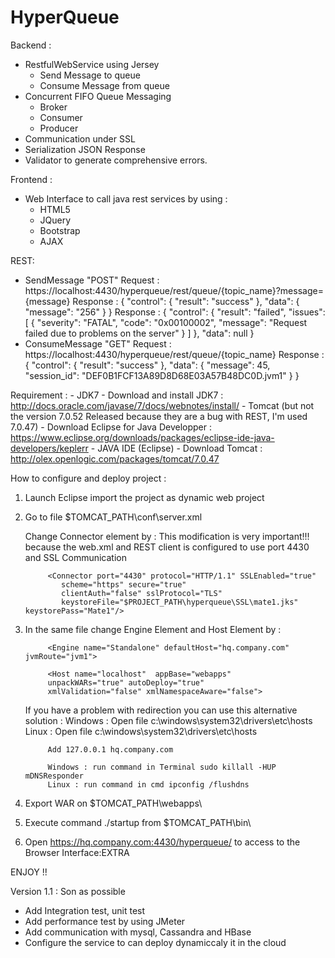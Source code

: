 HyperQueue
==========
Backend :
- RestfulWebService using Jersey
	- Send Message to queue
	- Consume Message from queue
- Concurrent FIFO Queue Messaging
	- Broker
	- Consumer
	- Producer
- Communication under SSL
- Serialization JSON Response 
- Validator to generate comprehensive errors.

Frontend :
- Web Interface to call java rest services by using :
	- HTML5
	- JQuery
	- Bootstrap
	- AJAX
	
REST:
- SendMessage    "POST"
		Request  : https://localhost:4430/hyperqueue/rest/queue/{topic_name}?message={message}
		Response : {
						"control": {
							"result": "success"
						},
						"data": {
							"message": "256"
						}
					}
		Response :  {
						"control": {
							"result": "failed",
							"issues": [
								{
									"severity": "FATAL",
									"code": "0x00100002",
									"message": "Request failed due to problems on the server"
								}
							]
						},
						"data": null
					}
- ConsumeMessage  "GET"
		Request  : https://localhost:4430/hyperqueue/rest/queue/{topic_name}
		Response : {
						"control": {
							"result": "success"
						},
						"data": {
							"message": 45,
							"session_id": "DEF0B1FCF13A89D8D68E03A57B48DC0D.jvm1"
						}
					}
	
Requirement : 
				- JDK7
					- Download and install JDK7 : http://docs.oracle.com/javase/7/docs/webnotes/install/
				- Tomcat (but not the version 7.0.52 Released because they are a bug with REST, I'm used 7.0.47)
					- Download Eclipse for Java Developper : https://www.eclipse.org/downloads/packages/eclipse-ide-java-developers/keplerr
				- JAVA IDE (Eclipse)
					- Download Tomcat : http://olex.openlogic.com/packages/tomcat/7.0.47


How to configure and deploy project :

1. Launch Eclipse import the project as dynamic web project
2. Go to file $TOMCAT_PATH\conf\server.xml

	Change Connector element by : This modification is very important!!! 
	because the web.xml and REST client is configured to use port 4430 and SSL Communication	
		
			<Connector port="4430" protocol="HTTP/1.1" SSLEnabled="true"
               scheme="https" secure="true"
               clientAuth="false" sslProtocol="TLS"
               keystoreFile="$PROJECT_PATH\hyperqueue\SSL\mate1.jks" keystorePass="Mate1"/>

   
3. In  the same file change Engine Element and Host Element by :

			<Engine name="Standalone" defaultHost="hq.company.com" jvmRoute="jvm1">
			
			<Host name="localhost"  appBase="webapps"   
			unpackWARs="true" autoDeploy="true"
			xmlValidation="false" xmlNamespaceAware="false">
			
	If you have a problem with redirection you can use this alternative solution :
			Windows : Open file c:\windows\system32\drivers\etc\hosts 
			Linux : Open file c:\windows\system32\drivers\etc\hosts
			
			Add 127.0.0.1 hq.company.com
			
			Windows : run command in Terminal sudo killall -HUP mDNSResponder
			Linux : run command in cmd ipconfig /flushdns

4. Export WAR on $TOMCAT_PATH\webapps\
5. Execute command ./startup from $TOMCAT_PATH\bin\
6. Open https://hq.company.com:4430/hyperqueue/ to access to the Browser Interface:EXTRA

ENJOY !!

Version 1.1 :
Son as possible
- Add Integration test, unit test
- Add performance test by using JMeter
- Add communication with mysql, Cassandra and HBase 
- Configure the service to can deploy dynamiccaly it in the cloud 




